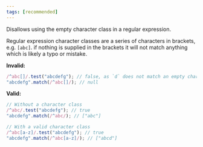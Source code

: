 ```yaml
---
tags: [recommended]
---
```


Disallows using the empty character class in a regular expression.

Regular expression character classes are a series of characters in brackets,
e.g. `[abc]`. if nothing is supplied in the brackets it will not match anything
which is likely a typo or mistake.

**Invalid:**

```typescript
/^abc[]/.test("abcdefg"); // false, as `d` does not match an empty character class
"abcdefg".match(/^abc[]/); // null
```

**Valid:**

```typescript
// Without a character class
/^abc/.test("abcdefg"); // true
"abcdefg".match(/^abc/); // ["abc"]

// With a valid character class
/^abc[a-z]/.test("abcdefg"); // true
"abcdefg".match(/^abc[a-z]/); // ["abcd"]
```
